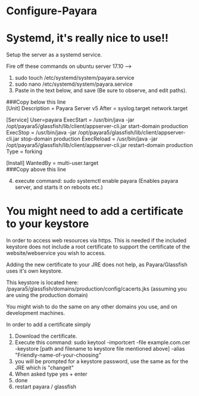 # Configure-Payara

# Systemd, it's really nice to use!!
Setup the server as a systemd service.

Fire off these commands on ubuntu server 17.10 -->
1. sudo touch /etc/systemd/system/payara.service
2. sudo nano /etc/systemd/system/payara.service
3. Paste in the text below, and save (Be sure to observe, and edit paths).

###Copy below this line<br/>
[Unit]
Description = Payara Server v5
After = syslog.target network.target

[Service]
User=payara
ExecStart = /usr/bin/java -jar /opt/payara5/glassfish/lib/client/appserver-cli.jar start-domain production
ExecStop = /usr/bin/java -jar /opt/payara5/glassfish/lib/client/appserver-cli.jar stop-domain production
ExecReload = /usr/bin/java -jar /opt/payara5/glassfish/lib/client/appserver-cli.jar restart-domain production
Type = forking

[Install]
WantedBy = multi-user.target
<br/>###Copy above this line

4. execute command: sudo systemctl enable payara (Enables payara server, and starts it on reboots etc.)


# You might need to add a certificate to your keystore
In order to access web resources via https. This is needed if the included keystore does not include a root certificate to support the certificate of the website/webservice you wish to access.

Adding the new certificate to your JRE does not help, as Payara/Glassfish uses it's own keystore.

This keystore is located here: /payara5/glassfish/domains/production/config/cacerts.jks (assuming you are using the production domain)

You might wish to do the same on any other domains you use, and on development machines.

In order to add a certificate simply
1. Download the certificate.
2. Execute this command: sudo keytool -importcert -file example.com.cer -keystore [path and filename to keystore file mentioned above] -alias "Friendly-name-of-your-choosing"
3. you will be prompted for a keystore password, use the same as for the JRE which is "changeit"
4. When asked type yes + enter
5. done
6. restart payara / glassfish
